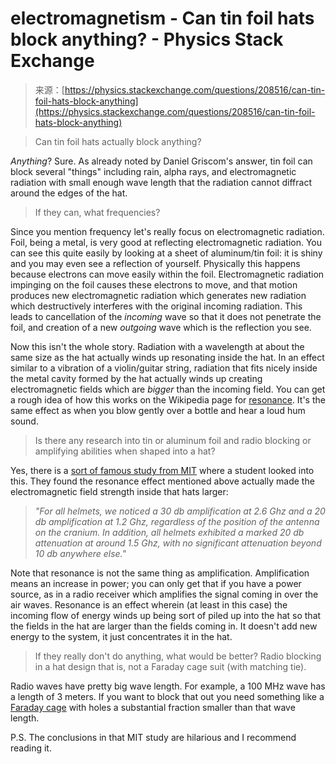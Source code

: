 <!--yml
category: 未分类
date: 2024-05-27 14:47:06
-->

# electromagnetism - Can tin foil hats block anything? - Physics Stack Exchange

> 来源：[https://physics.stackexchange.com/questions/208516/can-tin-foil-hats-block-anything](https://physics.stackexchange.com/questions/208516/can-tin-foil-hats-block-anything)

> Can tin foil hats actually block anything?

*Anything*? Sure. As already noted by Daniel Griscom's answer, tin foil can block several "things" including rain, alpha rays, and electromagnetic radiation with small enough wave length that the radiation cannot diffract around the edges of the hat.

> If they can, what frequencies?

Since you mention frequency let's really focus on electromagnetic radiation. Foil, being a metal, is very good at reflecting electromagnetic radiation. You can see this quite easily by looking at a sheet of aluminum/tin foil: it is shiny and you may even see a reflection of yourself. Physically this happens because electrons can move easily within the foil. Electromagnetic radiation impinging on the foil causes these electrons to move, and that motion produces new electromagnetic radiation which generates new radiation which destructively interferes with the original incoming radiation. This leads to cancellation of the *incoming* wave so that it does not penetrate the foil, and creation of a new *outgoing* wave which is the reflection you see.

Now this isn't the whole story. Radiation with a wavelength at about the same size as the hat actually winds up resonating inside the hat. In an effect similar to a vibration of a violin/guitar string, radiation that fits nicely inside the metal cavity formed by the hat actually winds up creating electromagnetic fields which are *bigger* than the incoming field. You can get a rough idea of how this works on the Wikipedia page for [resonance](https://en.wikipedia.org/wiki/Resonance). It's the same effect as when you blow gently over a bottle and hear a loud hum sound.

> Is there any research into tin or aluminum foil and radio blocking or amplifying abilities when shaped into a hat?

Yes, there is a [sort of famous study from MIT](http://web.archive.org/web/20100708230258/http://people.csail.mit.edu/rahimi/helmet/) where a student looked into this. They found the resonance effect mentioned above actually made the electromagnetic field strength inside that hats larger:

> *"For all helmets, we noticed a 30 db amplification at 2.6 Ghz and a 20 db amplification at 1.2 Ghz, regardless of the position of the antenna on the cranium. In addition, all helmets exhibited a marked 20 db attenuation at around 1.5 Ghz, with no significant attenuation beyond 10 db anywhere else."*

Note that resonance is not the same thing as amplification. Amplification means an increase in power; you can only get that if you have a power source, as in a radio receiver which amplifies the signal coming in over the air waves. Resonance is an effect wherein (at least in this case) the incoming flow of energy winds up being sort of piled up into the hat so that the fields in the hat are larger than the fields coming in. It doesn't add new energy to the system, it just concentrates it in the hat.

> If they really don't do anything, what would be better? Radio blocking in a hat design that is, not a Faraday cage suit (with matching tie).

Radio waves have pretty big wave length. For example, a 100 MHz wave has a length of 3 meters. If you want to block that out you need something like a [Faraday cage](https://en.wikipedia.org/wiki/Faraday_cage) with holes a substantial fraction smaller than that wave length.

P.S. The conclusions in that MIT study are hilarious and I recommend reading it.